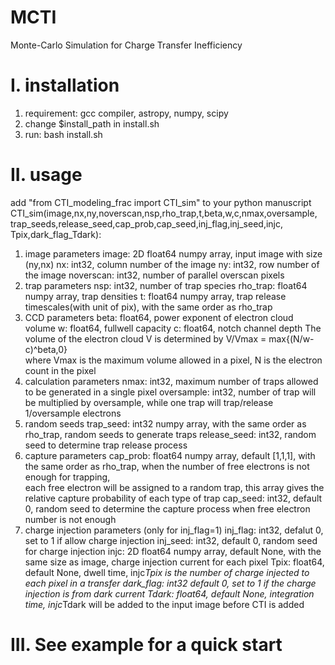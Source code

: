 # MCTI
Monte-Carlo Simulation for Charge Transfer Inefficiency
# I. installation
1. requirement: gcc compiler, astropy, numpy, scipy
2. change $install_path in install.sh
3. run: bash install.sh
# II. usage
add "from CTI_modeling_frac import CTI_sim" to your python manuscript
CTI_sim(image,nx,ny,noverscan,nsp,rho_trap,t,beta,w,c,nmax,oversample,\
        trap_seeds,release_seed,cap_prob,cap_seed,inj_flag,inj_seed,injc,\
        Tpix,dark_flag_Tdark):
1. image parameters
image: 2D float64 numpy array, input image with size (ny,nx)
nx: int32, column number of the image
ny: int32, row number of the image
noverscan: int32, number of parallel overscan pixels
2. trap parameters
nsp: int32, number of trap species
rho_trap: float64 numpy array, trap densities
t: float64 numpy array, trap release timescales(with unit of pix), with the same order as rho_trap
3. CCD parameters
beta: float64, power exponent of electron cloud volume 
w: float64, fullwell capacity
c: float64, notch channel depth
The volume of the electron cloud V is determined by V/Vmax = max{(N/w-c)^beta,0}\
where Vmax is the maximum volume allowed in a pixel, N is the electron count in the pixel
4. calculation parameters
nmax: int32, maximum number of traps allowed to be generated in a single pixel
oversample: int32, number of trap will be multiplied by oversample, while one trap will trap/release 1/oversample electrons
5. random seeds
trap_seed: int32 numpy array, with the same order as rho_trap, random seeds to generate traps
release_seed: int32, random seed to determine trap release process
6. capture parameters
cap_prob: float64 numpy array, default [1,1,1], with the same order as rho_trap, when the number of free electrons is not enough for trapping,\
        each free electron will be assigned to a random trap, this array gives the relative capture probability of each type of trap
cap_seed: int32, default 0, random seed to determine the capture process when free electron number is not enough
7. charge injection parameters (only for inj_flag=1)
inj_flag: int32, defalut 0, set to 1 if allow charge injection
inj_seed: int32, default 0, random seed for charge injection
injc: 2D float64 numpy array, default None, with the same size as image, charge injection current for each pixel
Tpix: float64, default None, dwell time, injc*Tpix is the number of charge injected to each pixel in a transfer
dark_flag: int32 default 0, set to 1 if the charge injection is from dark current
Tdark: float64, default None, integration time, injc*Tdark will be added to the input image before CTI is added
# III. See example for a quick start

